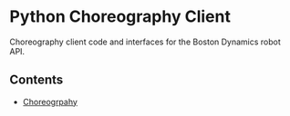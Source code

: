 <!--
Copyright (c) 2021 Boston Dynamics, Inc.  All rights reserved.

Downloading, reproducing, distributing or otherwise using the SDK Software
is subject to the terms and conditions of the Boston Dynamics Software
Development Kit License (20191101-BDSDK-SL).
-->

# Python Choreography Client

Choreography client code and interfaces for the Boston Dynamics robot API.

## Contents

* [Choreogrpahy](choreography)